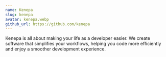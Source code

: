 ```yaml
---
name: Kenepa
slug: kenepa
avatar: kenepa.webp
github_url: https://github.com/kenepa
---
```


Kenepa is all about making your life as a developer easier. We create software that simplifies your workflows, helping you code more efficiently and enjoy a smoother development experience.
